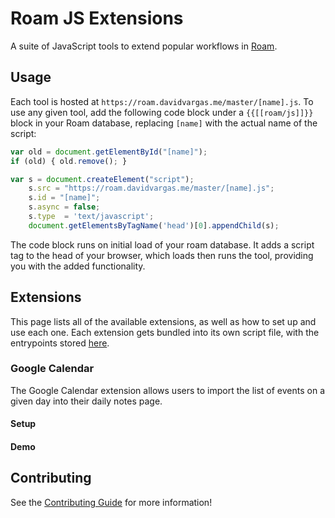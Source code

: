 # Roam JS Extensions

A suite of JavaScript tools to extend popular workflows in [Roam](https://roamresearch.com). 

## Usage

Each tool is hosted at `https://roam.davidvargas.me/master/[name].js`. To use any given tool, add the following code block under a `{{[[roam/js]]}}` block in your Roam database, replacing `[name]` with the actual name of the script:

```javascript
var old = document.getElementById("[name]");
if (old) { old.remove(); }

var s = document.createElement("script");
    s.src = "https://roam.davidvargas.me/master/[name].js";
    s.id = "[name]";
    s.async = false;
    s.type  = 'text/javascript';
    document.getElementsByTagName('head')[0].appendChild(s);
```

The code block runs on initial load of your roam database. It adds a script tag to the head of your browser, which loads then runs the tool, providing you with the added functionality.

## Extensions

This page lists all of the available extensions, as well as how to set up and use each one. Each extension gets bundled into its own script file, with the entrypoints stored [here](https://github.com/dvargas92495/roam-js-extensions/tree/master/src/entries).

### Google Calendar

The Google Calendar extension allows users to import the list of events on a given day into their daily notes page.

#### Setup

#### Demo

## Contributing

See the [Contributing Guide](./CONTRIBUTING.md) for more information!
